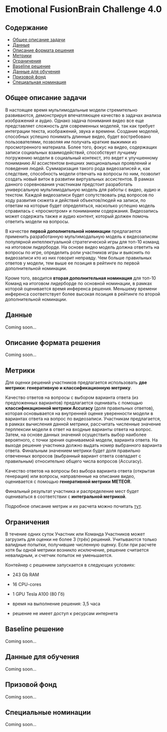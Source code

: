 # Emotional FusionBrain Challenge 4.0

<!-- <div align="center">
<img src="https://img.shields.io/badge/Version-1.0.0-blue.svg" alt="Version"> 
<img src="https://img.shields.io/badge/License-CC%20BY%204.0-green.svg" alt="License">
<img src="https://img.shields.io/github/stars/ai-forever/fbc3_aij2023?color=yellow" alt="Stars">
<img src="https://img.shields.io/github/issues/ai-forever/fbc3_aij2023?color=red" alt="Issues">
<img src="https://img.shields.io/badge/python-3.8-purple.svg" alt="Python">
</div> -->


## Содержание
- [Общее описание задачи](#общее-описание-задачи-)
- [Данные](#данные)
- [Описание формата решения](#описание-формата-решения-)
- [Метрики](#метрики)
- [Ограничения](#ограничения-)
- [Baseline решение](#baseline-решение-)
- [Данные для обучения](#данные-для-обучения-)
- [Призовой фонд](#призовой-фонд-)
- [Специальная номинация](#специальная-номинация--что-где-когда--)


## Общее описание задачи 

В настоящее время мультимодальные модели стремительно развиваются, демонстрируя впечатляющее качество в задачах анализа изображений и аудио. Однако задача понимания видео все еще представляет сложность для современных моделей, так как требует интеграции текста, изображений, звука и времени. Создание моделей, способных успешно понимать длинные видео, будет востребовано пользователями, позволяя им получать краткие выжимки из просмотренного материала. Более того, фокус на видео, содержащих записи социальных взаимодействий, способствует лучшему погружению модели в социальный контекст, это ведет к улучшенному пониманию AI ассистентом внешних эмоциональных проявлений и поведения людей. Суммаризация такого рода видеозаписей и, как следствие, способность модели отвечать на вопросы по ним, позволит создать новый виток в развитии виртуальных ассистентов.
В рамках данного соревнования участникам предстоит разработать универсальную мультимодальную модель для работы с видео, аудио и текстом. Каждой видеозаписи будет сопутствовать ряд вопросов по ходу развития сюжета и действий объектов/людей на записи, по ответам на которые будет определяться, насколько успешно модель справилась с «просмотром» и пониманием содержания. Видеозапись может содержать также и аудио контент, который должен помочь ответить модели на вопросы.

В качестве **первой дополнительной номинации** предлагается применить разработанную мультимодальную модель к видеозаписям популярной интеллектуальной стратегической игры для топ-10 команд на итоговом лидерборде. На основе видео модель должна ответить на вопросы по игре, определить роли участников игры и выяснить по видеозаписи кто из них говорит неправду. Чем больше правильных ответов у модели, тем выше ее позиция в рейтинге по первой дополнительной номинации.

Кроме того, вводится **вторая дополнительная номинация** для топ-10 Команд на итоговом лидерборде по основной номинации, в рамках которой оценивается время инференса решения. Меньшему времени инференса соответствует более высокая позиция в рейтинге по второй дополнительной номинации.


## Данные
Coming soon...

## Описание формата решения
Coming soon...

## Метрики
Для оценки решений участников предлагается использовать **две метрики: генеративную и классификационную метрику**.

Качество ответов на вопросы с выбором варианта ответа (из предложенных вариантов) предлагается оценивать с помощью **классификационной метрики Accuracy** (доля правильных ответов), которая основывается на внутренней оценке уверенности модели в вариантах ответа на вопрос по видеозаписи. Участникам предлагается, в рамках вычисления данной метрики, рассчитать численные значение перплексии модели в ответ на входные варианты ответа на вопрос. Затем, на основе данных значений осуществить выбор наиболее вероятного, с точки зрения оцениваемой модели, варианта ответа. На выходе решение участника должно выдать номер выбранного варианта ответа. Финальным значением метрики будет доля правильно отвеченных вопросов (выбранный вариант ответа совпадает с правильным) относительно общего числа вопросов (Accuracy).

Качество ответов на вопросы без выбора варианта ответа (открытая генерация) или вопросы, направленные на описание видео, оценивается с помощью **генеративной метрики METEOR**. 

Финальный результат участника и распределение мест будет оцениваться в соответствии с **интегральной метрикой**. <br>

Подробное описание метрик и их расчета можно почитать [тут](./METRICS.md).

## Ограничения
В течение одних суток Участник или Команда Участников может загрузить для оценки не более 3 (трёх) решений. Учитываются только валидные попытки, получившие численную оценку. Если при расчете хотя бы одной метрики возникло исключение, решение считается невалидным, и счетчик попыток не уменьшается.

Контейнер с решением запускается в следующих условиях:

* 243 Gb RAM

* 16 CPU-cores

* 1 GPU Tesla A100 (80 Гб)

* время на выполнение решения: 3,5 часа

* решение не имеет доступ к ресурсам интернета

## Baseline решение
Coming soon...

## Данные для обучения
Coming soon...

## Призовой фонд
Coming soon...

## Специальные номинации
Coming soon...
